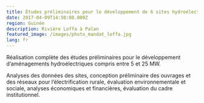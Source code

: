 ```yaml
---
title: Études préliminaires pour le développement de 6 sites hydroélectriques
date: 2017-04-09T14:58:08.000Z
region: Guinée
description: Rivière Loffa à Palan
featured_image: /images/photo_mandat_loffa.jpg
lang: fr
---
```

Réalisation complète des études préliminaires pour le développement d’aménagements hydroélectriques compris entre 5 et 25 MW.

Analyses des données des sites, conception préliminaire des ouvrages et des réseaux pour l’électrification rurale, évaluation environnementale et sociale, analyses économiques et financières, évaluation du cadre institutionnel.